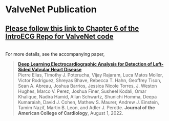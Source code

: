 # ValveNet Publication 
## [**Please follow this link to Chapter 6 of the IntroECG Repo for ValveNet code**](https://www.github.com/PierreElias/IntroECG)
<br/>
For more details, see the accompanying paper,

> [**Deep Learning Electrocardiographic Analysis for Detection of Left-Sided Valvular Heart Disease**](https://www.jacc.org/doi/10.1016/j.jacc.2022.05.029?utm_medium=email_newsletter&utm_source=jacc&utm_campaign=toc&utm_content=20220801#mmc1)<br/>
  Pierre Elias, Timothy J. Poterucha, Vijay Rajaram, Luca Matos Moller, Victor Rodriguez, Shreyas Bhave, Rebecca T. Hahn, Geoffrey Tison, Sean A. Abreau, Joshua Barrios, Jessica Nicole Torres, J. Weston Hughes, Marco V. Perez, Joshua Finer, Susheel Kodali, Omar Khalique, Nadira Hamid, Allan Schwartz, Shunichi Homma, Deepa Kumaraiah, David J. Cohen, Mathew S. Maurer, Andrew J. Einstein, Tamim Nazif, Martin B. Leon, and Adler J. Perotte. <b>Journal of the American College of Cardiology</b>, August 1, 2022. 
